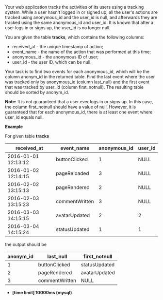 Your web application tracks the activities of its users using a tracking system. While a user hasn't logged in or signed up, all the user's actions are tracked using anonymous_id and the user_id is null, and afterwards they are tracked using the same anonymous_id and user_id. It is known that after a user logs in or signs up, the user_id is no longer null.

You are given the table __tracks__, which contains the following columns:

* received_at - the unique timestamp of action;
* event_name - the name of the action that was performed at this time;
* anonymous_id - the anonymous ID of user;
* user_id - the user ID, which can be null.

Your task is to find two events for each anonymous_id, which will be the column anonym_id in the returned table. Find the last event where the user was tracked only by anonymous_id (column last_null) and the first event that was tracked by user_id (column first_notnull). The resulting table should be sorted by anonym_id.

__Note:__ It is not guaranteed that a user ever logs in or signs up. In this case, the column first_notnull should have a value of null. However, it is guaranteed that for each anonymous_id, there is at least one event where user_id equals null.

__Example__

For given table __tracks__

|received_at|	event_name|	anonymous_id|	user_id|
|---|---|---|---|
|2016-01-01 12:13:12|	buttonClicked|	1	|NULL|
|2016-01-02 12:14:15|	pageReloaded|	3	|NULL|
|2016-02-02 13:15:13|	pageRendered|	2	|NULL|
|2016-02-03 13:15:23|	commentWritten|	3	|NULL|
|2016-03-03 14:15:15|	avatarUpdated|	2	|2|
|2016-03-04 14:15:24|	statusUpdated|	1	|1|

the output should be

|anonym_id|	last_null|	first_notnull|
|---|---|---|
|1|	buttonClicked|	statusUpdated|
|2|	pageRendered	|avatarUpdated|
|3|	commentWritten	|NULL|

* __[time limit] 10000ms (mysql)__
